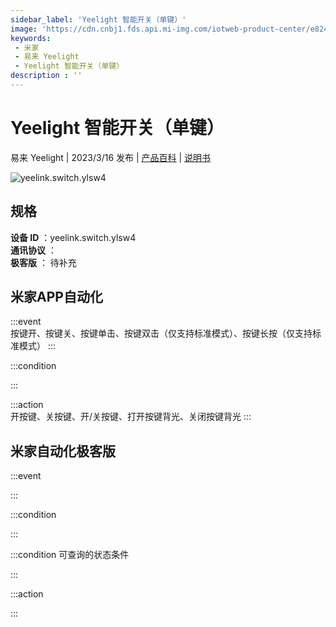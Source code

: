 ```yaml
---
sidebar_label: 'Yeelight 智能开关（单键）'
image: 'https://cdn.cnbj1.fds.api.mi-img.com/iotweb-product-center/e8248e7f45cbec303f620f354b17d0dd_1670399136481.png?GalaxyAccessKeyId=AKVGLQWBOVIRQ3XLEW&Expires=9223372036854775807&Signature=rs21aI/LWXuVYRQaZXmPwrd7MCU='
keywords: 
 - 米家
 - 易来 Yeelight
 - Yeelight 智能开关（单键）
description : ''
---
```

# Yeelight 智能开关（单键）

易来 Yeelight | 2023/3/16 发布 | [产品百科](https://home.mi.com/webapp/content/baike/product/index.html?model=yeelink.switch.ylsw4/) | [说明书](https://home.mi.com/views/introduction.html?model=yeelink.switch.ylsw4&region=cn)

![yeelink.switch.ylsw4](https://cdn.cnbj1.fds.api.mi-img.com/iotweb-product-center/e8248e7f45cbec303f620f354b17d0dd_1670399136481.png?GalaxyAccessKeyId=AKVGLQWBOVIRQ3XLEW&Expires=9223372036854775807&Signature=rs21aI/LWXuVYRQaZXmPwrd7MCU=)

## 规格  
> 
**设备 ID** ：yeelink.switch.ylsw4  
**通讯协议** ：  
**极客版**  ： 待补充 


## 米家APP自动化  

:::event  
按键开、按键关、按键单击、按键双击（仅支持标准模式）、按键长按（仅支持标准模式）
:::

:::condition  

:::

:::action   
开按键、关按键、开/关按键、打开按键背光、关闭按键背光
:::

## 米家自动化极客版  

:::event  

:::

:::condition  

:::

:::condition 可查询的状态条件  

:::

:::action  

:::

        
